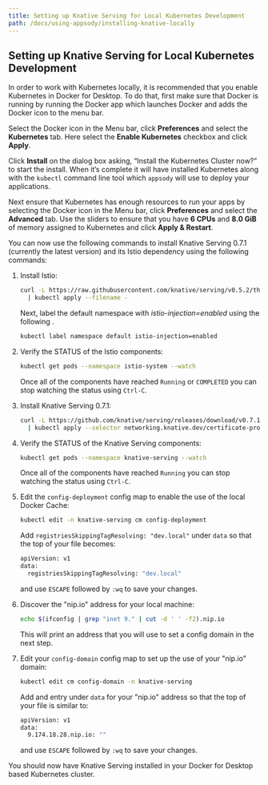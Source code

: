 ```yaml
---
title: Setting up Knative Serving for Local Kubernetes Development
path: /docs/using-appsody/installing-knative-locally
---
```



## Setting up Knative Serving for Local Kubernetes Development

In order to work with Kubernetes locally, it is recommended that you enable Kubernetes in Docker for Desktop. To do that, first make sure that Docker is running by running the Docker app which launches Docker and adds the Docker icon to the menu bar.

Select the Docker icon in the Menu bar, click **Preferences** and select the **Kubernetes** tab. Here select the **Enable Kubernetes** checkbox and click **Apply**.

Click **Install** on the dialog box asking, “Install the Kubernetes Cluster now?” to start the install. When it’s complete it will have installed Kubernetes along with the `kubectl` command line tool which `appsody` will use to deploy your applications.

Next ensure that Kubernetes has enough resources to run your apps by selecting the Docker icon in the Menu bar, click **Preferences** and select the **Advanced** tab. Use the sliders to ensure that you have **6 CPUs** and **8.0 GiB** of memory assigned to Kubernetes and click **Apply & Restart**.

You can now use the following commands to install Knative Serving 0.7.1 (currently the latest version) and its Istio dependency using the following commands:

1. Install Istio:

	```sh
	curl -L https://raw.githubusercontent.com/knative/serving/v0.5.2/third_party/istio-1.0.7/istio.yaml \
	  | kubectl apply --filename -
	```
	
	Next, label the default namespace with *istio-injection=enabled* using the following .
	
	```sh
	kubectl label namespace default istio-injection=enabled
	```
	
2. Verify the STATUS of the Istio components:

	```sh
	kubectl get pods --namespace istio-system --watch
	```
	
	Once all of the components have reached `Running` or `COMPLETED` you can stop watching the status using `Ctrl-C`.
	
3. Install Knative Serving 0.7.1:

	```sh
	curl -L https://github.com/knative/serving/releases/download/v0.7.1/serving.yaml \
	  | kubectl apply --selector networking.knative.dev/certificate-provider!=cert-manager --filename -
	```
4. Verify the STATUS of the Knative Serving components:

	```sh
	kubectl get pods --namespace knative-serving --watch
	```
	
	Once all of the components have reached `Running` you can stop watching the status using `Ctrl-C`.
	
5. Edit the `config-deployment` config map to enable the use of the local Docker Cache:

   ```sh
   kubectl edit -n knative-serving cm config-deployment
   ```
   
   Add `registriesSkippingTagResolving: "dev.local"` under `data` so that the top of your file becomes:
   
   ```sh
   apiVersion: v1
   data:
     registriesSkippingTagResolving: "dev.local"
   ```
   and use `ESCAPE` followed by `:wq` to save your changes.
   
6. Discover the "nip.io" address for your local machine:

   ```sh
   echo $(ifconfig | grep "inet 9." | cut -d ' ' -f2).nip.io
   ```
   This will print an address that you will use to set a config domain in the next step.
   
7. Edit your `config-domain` config map to set up the use of your "nip.io" domain:

	```sh
	kubectl edit cm config-domain -n knative-serving
	```
	
	Add and entry under `data` for your "nip.io" address so that the top of your file is similar to:
   
    ```sh
	apiVersion: v1
	data:
  	  9.174.18.28.nip.io: ""
    ```
    and use `ESCAPE` followed by `:wq` to save your changes.

You should now have Knative Serving installed in your Docker for Desktop based Kubernetes cluster.


